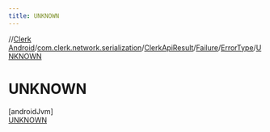 ```yaml
---
title: UNKNOWN
---
```

//[Clerk Android](../../../../../../index.html)/[com.clerk.network.serialization](../../../../index.html)/[ClerkApiResult](../../../index.html)/[Failure](../../index.html)/[ErrorType](../index.html)/[UNKNOWN](index.html)



# UNKNOWN



[androidJvm]\
[UNKNOWN](index.html)


